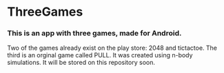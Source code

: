 # ThreeGames
### This is an app with three games, made for Android.
Two of the games already exist on the play store: 2048 and tictactoe. The third is an orginal game called PULL. It was created using n-body simulations. It will be stored on this repository soon.
